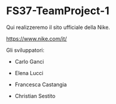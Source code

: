 # FS37-TeamProject-1

Qui realizzeremo il sito ufficiale della Nike.

https://www.nike.com/it/

Gli sviluppatori:

- Carlo Ganci

- Elena Lucci

- Francesca Castangia

- Christian Sestito
